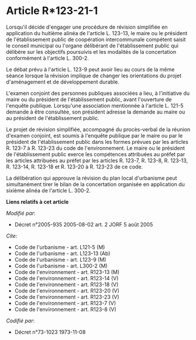 # Article R*123-21-1

Lorsqu'il décide d'engager une procédure de révision simplifiée en application du huitième alinéa de l'article L. 123-13, le
maire ou le président de l'établissement public de coopération intercommunale compétent saisit le conseil municipal ou
l'organe délibérant de l'établissement public qui délibère sur les objectifs poursuivis et les modalités de la concertation
conformément à l'article L. 300-2.

Le débat prévu à l'article L. 123-9 peut avoir lieu au cours de la même séance lorsque la révision implique de changer les
orientations du projet d'aménagement et de développement durable.

L'examen conjoint des personnes publiques associées a lieu, à l'initiative du maire ou du président de l'établissement
public, avant l'ouverture de l'enquête publique. Lorsqu'une association mentionnée à l'article L. 121-5 demande à être
consultée, son président adresse la demande au maire ou au président de l'établissement public.

Le projet de révision simplifiée, accompagné du procès-verbal de la réunion d'examen conjoint, est soumis à l'enquête
publique par le maire ou par le président de l'établissement public dans les formes prévues par les articles R. 123-7 à R.
123-23 du code de l'environnement. Le maire ou le président de l'établissement public exerce les compétences attribuées au
préfet par les articles attribuées au préfet par les articles R. 123-7, R. 123-8, R. 123-13, R. 123-14, R. 123-18 et R.
123-20 à R. 123-23 de ce code.

La délibération qui approuve la révision du plan local d'urbanisme peut simultanément tirer le bilan de la concertation
organisée en application du sixième alinéa de l'article L. 300-2.

**Liens relatifs à cet article**

_Modifié par_:

  - Décret n°2005-935 2005-08-02 art. 2 JORF 5 août 2005

_Cite_:

  - Code de l'urbanisme - art. L121-5 (M)
  - Code de l'urbanisme - art. L123-13 (Ab)
  - Code de l'urbanisme - art. L123-9 (M)
  - Code de l'urbanisme - art. L300-2 (M)
  - Code de l'environnement - art. R123-13 (M)
  - Code de l'environnement - art. R123-14 (V)
  - Code de l'environnement - art. R123-18 (V)
  - Code de l'environnement - art. R123-20 (V)
  - Code de l'environnement - art. R123-23 (V)
  - Code de l'environnement - art. R123-7 (V)
  - Code de l'environnement - art. R123-8 (V)

_Codifié par_:

  - Décret n°73-1023 1973-11-08
